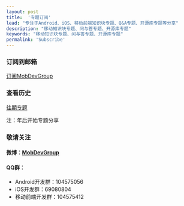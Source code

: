 ```yaml
---
layout: post
title:  '专题订阅'
lead: "专注于Android、iOS、移动前端知识块专题、Q&A专题、开源库专题等分享"
description: "移动知识块专题、问与答专题、开源库专题"
keywords: "移动知识块专题、问与答专题、开源库专题"
permalink: 'Subscribe'
---
```


### 订阅到邮箱
[订阅MobDevGroup](https://tinyletter.com/mobdevgroup)

### 查看历史

[往期专题](http://tinyletter.com/mobdevgroup/archive)

注：年后开始专题分享

### 敬请关注

#### 微博：[MobDevGroup](http://mobdevgroup.com)

#### QQ群：
* Android开发群：104575056
* iOS开发群：69080804
* 移动前端开发群：104575412
